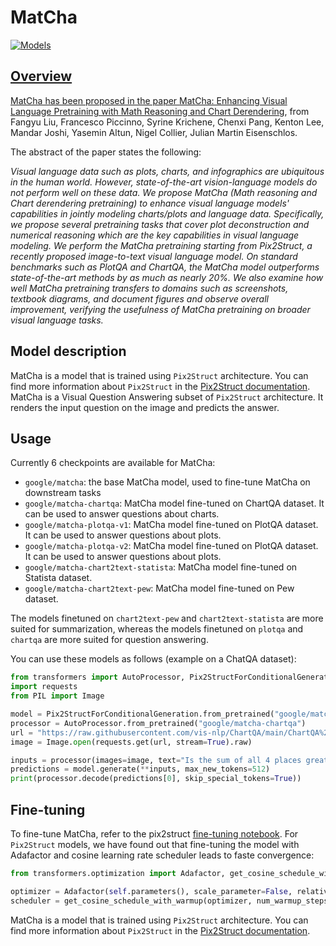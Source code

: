 <!--Copyright 2021 The HuggingFace Team. All rights reserved.

Licensed under the Apache License, Version 2.0 (the "License"); you may not use this file except in compliance with
the License. You may obtain a copy of the License at

http://www.apache.org/licenses/LICENSE-2.0

Unless required by applicable law or agreed to in writing, software distributed under the License is distributed on
an "AS IS" BASIS, WITHOUT WARRANTIES OR CONDITIONS OF ANY KIND, either express or implied. See the License for the
specific language governing permissions and limitations under the License.

⚠️ Note that this file is in Markdown but contain specific syntax for our doc-builder (similar to MDX) that may not be
rendered properly in your Markdown viewer.

-->

# MatCha

<div class="flex flex-wrap space-x-1">
<a href="https://huggingface.co/models?filter=matcha">
<img alt="Models" src="https://img.shields.io/badge/All_model_pages-matcha-blueviolet">
</div>

## Overview

MatCha has been proposed in the paper [MatCha: Enhancing Visual Language Pretraining with Math Reasoning and Chart Derendering](https://arxiv.org/abs/2212.09662), from Fangyu Liu, Francesco Piccinno, Syrine Krichene, Chenxi Pang, Kenton Lee, Mandar Joshi, Yasemin Altun, Nigel Collier, Julian Martin Eisenschlos.

The abstract of the paper states the following:

*Visual language data such as plots, charts, and infographics are ubiquitous in the human world. However, state-of-the-art vision-language models do not perform well on these data. We propose MatCha (Math reasoning and Chart derendering pretraining) to enhance visual language models' capabilities in jointly modeling charts/plots and language data. Specifically, we propose several pretraining tasks that cover plot deconstruction and numerical reasoning which are the key capabilities in visual language modeling. We perform the MatCha pretraining starting from Pix2Struct, a recently proposed image-to-text visual language model. On standard benchmarks such as PlotQA and ChartQA, the MatCha model outperforms state-of-the-art methods by as much as nearly 20%. We also examine how well MatCha pretraining transfers to domains such as screenshots, textbook diagrams, and document figures and observe overall improvement, verifying the usefulness of MatCha pretraining on broader visual language tasks.*

## Model description

MatCha is a model that is trained using `Pix2Struct` architecture. You can find more information about `Pix2Struct` in the [Pix2Struct documentation](https://huggingface.co/docs/transformers/main/en/model_doc/pix2struct).
MatCha is a Visual Question Answering subset of `Pix2Struct` architecture. It renders the input question on the image and predicts the answer.

## Usage

Currently 6 checkpoints are available for MatCha:

- `google/matcha`: the base MatCha model, used to fine-tune MatCha on downstream tasks
- `google/matcha-chartqa`: MatCha model fine-tuned on ChartQA dataset. It can be used to answer questions about charts.
- `google/matcha-plotqa-v1`: MatCha model fine-tuned on PlotQA dataset. It can be used to answer questions about plots.
- `google/matcha-plotqa-v2`: MatCha model fine-tuned on PlotQA dataset. It can be used to answer questions about plots.
- `google/matcha-chart2text-statista`: MatCha model fine-tuned on Statista dataset. 
- `google/matcha-chart2text-pew`: MatCha model fine-tuned on Pew dataset.

The models finetuned on `chart2text-pew` and `chart2text-statista` are more suited for summarization, whereas the models finetuned on `plotqa` and `chartqa` are more suited for question answering.

You can use these models as follows (example on a ChatQA dataset):

```python
from transformers import AutoProcessor, Pix2StructForConditionalGeneration
import requests
from PIL import Image

model = Pix2StructForConditionalGeneration.from_pretrained("google/matcha-chartqa").to(0)
processor = AutoProcessor.from_pretrained("google/matcha-chartqa")
url = "https://raw.githubusercontent.com/vis-nlp/ChartQA/main/ChartQA%20Dataset/val/png/20294671002019.png"
image = Image.open(requests.get(url, stream=True).raw)

inputs = processor(images=image, text="Is the sum of all 4 places greater than Laos?", return_tensors="pt").to(0)
predictions = model.generate(**inputs, max_new_tokens=512)
print(processor.decode(predictions[0], skip_special_tokens=True))
```

## Fine-tuning

To fine-tune MatCha, refer to the pix2struct [fine-tuning notebook](https://github.com/huggingface/notebooks/blob/main/examples/image_captioning_pix2struct.ipynb). For `Pix2Struct` models, we have found out that fine-tuning the model with Adafactor and cosine learning rate scheduler leads to faste convergence:
```python
from transformers.optimization import Adafactor, get_cosine_schedule_with_warmup

optimizer = Adafactor(self.parameters(), scale_parameter=False, relative_step=False, lr=0.01, weight_decay=1e-05)
scheduler = get_cosine_schedule_with_warmup(optimizer, num_warmup_steps=1000, num_training_steps=40000)
```

<Tip>

MatCha is a model that is trained using `Pix2Struct` architecture. You can find more information about `Pix2Struct` in the [Pix2Struct documentation](https://huggingface.co/docs/transformers/main/en/model_doc/pix2struct).

</Tip>
